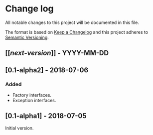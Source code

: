 # Change log
All notable changes to this project will be documented in this file.

The format is based on [Keep a Changelog](http://keepachangelog.com/)
and this project adheres to [Semantic Versioning](http://semver.org/).

## [[*next-version*]] - YYYY-MM-DD

## [0.1-alpha2] - 2018-07-06
### Added
- Factory interfaces.
- Exception interfaces.

## [0.1-alpha1] - 2018-07-05
Initial version.
